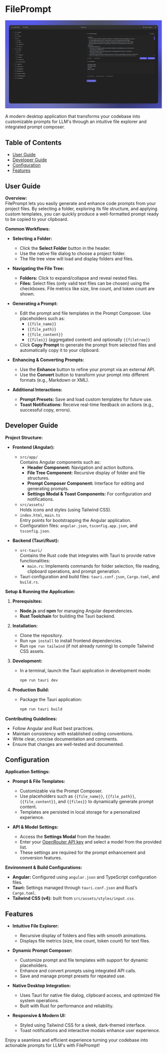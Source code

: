 # FilePrompt

![FilePrompt](./public/FilePrompt.webp)

A modern desktop application that transforms your codebase into customizable prompts for LLM's through an intuitive file explorer and integrated prompt composer.

## Table of Contents

- [User Guide](#user-guide)
- [Developer Guide](#developer-guide)
- [Configuration](#configuration)
- [Features](#features)

## User Guide

**Overview:**  
FilePrompt lets you easily generate and enhance code prompts from your project files. By selecting a folder, exploring its file structure, and applying custom templates, you can quickly produce a well-formatted prompt ready to be copied to your clipboard.

**Common Workflows:**

- **Selecting a Folder:**

  - Click the **Select Folder** button in the header.
  - Use the native file dialog to choose a project folder.
  - The file tree view will load and display folders and files.

- **Navigating the File Tree:**

  - **Folders:** Click to expand/collapse and reveal nested files.
  - **Files:** Select files (only valid text files can be chosen) using the checkboxes. File metrics like size, line count, and token count are shown.

- **Generating a Prompt:**
  - Edit the prompt and file templates in the Prompt Composer. Use placeholders such as:
    - `{{file_name}}`
    - `{{file_path}}`
    - `{{file_content}}`
    - `{{files}}` (aggregated content) and optionally `{{filetree}}`
  - Click **Copy Prompt** to generate the prompt from selected files and automatically copy it to your clipboard.
- **Enhancing & Converting Prompts:**

  - Use the **Enhance** button to refine your prompt via an external API.
  - Use the **Convert** button to transform your prompt into different formats (e.g., Markdown or XML).

- **Additional Interactions:**
  - **Prompt Presets:** Save and load custom templates for future use.
  - **Toast Notifications:** Receive real-time feedback on actions (e.g., successful copy, errors).

## Developer Guide

**Project Structure:**

- **Frontend (Angular):**

  - `src/app/`  
    Contains Angular components such as:
    - **Header Component:** Navigation and action buttons.
    - **File Tree Component:** Recursive display of folder and file structures.
    - **Prompt Composer Component:** Interface for editing and generating prompts.
    - **Settings Modal & Toast Components:** For configuration and notifications.
  - `src/assets/`  
    Holds icons and styles (using Tailwind CSS).
  - `index.html`, `main.ts`  
    Entry points for bootstrapping the Angular application.
  - Configuration files: `angular.json`, `tsconfig.app.json`, and `tsconfig.json`.

- **Backend (Tauri/Rust):**
  - `src-tauri/`  
    Contains the Rust code that integrates with Tauri to provide native functionalities:
    - `main.rs`: Implements commands for folder selection, file reading, clipboard operations, and prompt generation.
  - Tauri configuration and build files: `tauri.conf.json`, `Cargo.toml`, and `build.rs`.

**Setup & Running the Application:**

1. **Prerequisites:**

   - **Node.js** and **npm** for managing Angular dependencies.
   - **Rust Toolchain** for building the Tauri backend.

2. **Installation:**

   - Clone the repository.
   - Run `npm install` to install frontend dependencies.
   - Run `npm run tailwind` (if not already running) to compile Tailwind CSS assets.

3. **Development:**

   - In a terminal, launch the Tauri application in development mode:
     ```bash
     npm run tauri dev
     ```

4. **Production Build:**
   - Package the Tauri application:
     ```bash
     npm run tauri build
     ```

**Contributing Guidelines:**

- Follow Angular and Rust best practices.
- Maintain consistency with established coding conventions.
- Write clear, concise documentation and comments.
- Ensure that changes are well-tested and documented.

## Configuration

**Application Settings:**

- **Prompt & File Templates:**

  - Customizable via the Prompt Composer.
  - Use placeholders such as `{{file_name}}`, `{{file_path}}`, `{{file_content}}`, and `{{files}}` to dynamically generate prompt content.
  - Templates are persisted in local storage for a personalized experience.

- **API & Model Settings:**
  - Access the **Settings Modal** from the header.
  - Enter your [OpenRouter API key](https://openrouter.ai/settings/keys) and select a model from the provided list.
  - These settings are required for the prompt enhancement and conversion features.

**Environment & Build Configurations:**

- **Angular:** Configured using `angular.json` and TypeScript configuration files.
- **Tauri:** Settings managed through `tauri.conf.json` and Rust’s `Cargo.toml`.
- **Tailwind CSS (v4):** built from `src/assets/styles/input.css`.

## Features

- **Intuitive File Explorer:**
  - Recursive display of folders and files with smooth animations.
  - Displays file metrics (size, line count, token count) for text files.
- **Dynamic Prompt Composer:**

  - Customize prompt and file templates with support for dynamic placeholders.
  - Enhance and convert prompts using integrated API calls.
  - Save and manage prompt presets for repeated use.

- **Native Desktop Integration:**

  - Uses Tauri for native file dialog, clipboard access, and optimized file system operations.
  - Built with Rust for performance and reliability.

- **Responsive & Modern UI:**
  - Styled using Tailwind CSS for a sleek, dark-themed interface.
  - Toast notifications and interactive modals enhance user experience.

Enjoy a seamless and efficient experience turning your codebase into actionable prompts for LLM's with FilePrompt!
